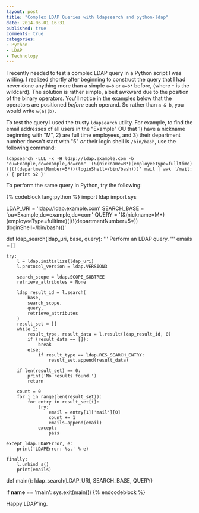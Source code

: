 ```yaml
---
layout: post
title: "Complex LDAP Queries with ldapsearch and python-ldap"
date: 2014-06-01 16:31
published: true
comments: true
categories: 
- Python
- LDAP
- Technology
---
```


I recently needed to test a complex LDAP query in a Python script I was writing. I realized shortly after beginning to construct the query that I had never done anything more than a simple `a=b` or `a=b*` before, (where `*` is the wildcard). The solution is rather simple, albeit awkward due to the position of the binary operators. You'll notice in the examples below that the operators are positioned _before_ each operand. So rather than `a & b`, you would write `&(a)(b)`.

To test the query I used the trusty `ldapsearch` utility. For example, to find the email addresses of all users in the "Example" OU that 1) have a nickname beginning with "M", 2) are full time employees, and 3) their department number doesn't start with "5" _or_ their login shell is `/bin/bash`, use the following command:

`ldapsearch -LLL -x -H ldap://ldap.example.com -b "ou=Example,dc=example,dc=com" '(&(nickname=M*)(employeeType=fulltime)(|(!(departmentNumber=5*))(loginShell=/bin/bash)))' mail | awk '/mail: / { print $2 }'`

To perform the same query in Python, try the following:

{% codeblock lang:python %}
import ldap
import sys
 
LDAP_URI = 'ldap://ldap.example.com'
SEARCH_BASE = 'ou=Example,dc=example,dc=com'
QUERY = '(&(nickname=M*)(employeeType=fulltime)(|(!(departmentNumber=5*))(loginShell=/bin/bash)))'
 
 
def ldap_search(ldap_uri, base, query):
  '''
  Perform an LDAP query.
  '''
    emails = []
 
    try:
        l = ldap.initialize(ldap_uri)
        l.protocol_version = ldap.VERSION3
 
        search_scope = ldap.SCOPE_SUBTREE
        retrieve_attributes = None
 
        ldap_result_id = l.search(
            base,
            search_scope,
            query,
            retrieve_attributes
        )
        result_set = []
        while 1:
            result_type, result_data = l.result(ldap_result_id, 0)
            if (result_data == []):
                break
            else:
                if result_type == ldap.RES_SEARCH_ENTRY:
                    result_set.append(result_data)
 
        if len(result_set) == 0:
            print('No results found.')
            return
 
        count = 0
        for i in range(len(result_set)):
            for entry in result_set[i]:
                try:
                    email = entry[1]['mail'][0]
                    count += 1
                    emails.append(email)
                except:
                    pass
 
    except ldap.LDAPError, e:
        print('LDAPError: %s.' % e)
 
    finally:
        l.unbind_s()
        print(emails)
 
 
def main():
    ldap_search(LDAP_URI, SEARCH_BASE, QUERY)
 
 
if __name__ == '__main__':
    sys.exit(main())
{% endcodeblock %}

Happy LDAP'ing.
